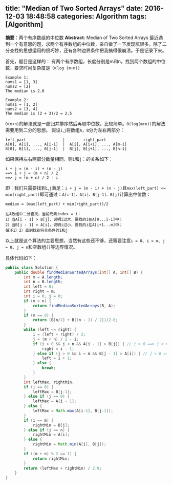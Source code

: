 title: "Median of Two Sorted Arrays"
date: 2016-12-03 18:48:58
categories: Algorithm
tags: [Algorithm]
---
**摘要**：两个有序数组的中位数
**Abstract**: Median of Two Sorted Arrays
最近遇到一个有意思的题，求两个有序数组的中位数，亲自做了一下发现坑很多，除了二分查找的思想运用的很巧妙，还有各种边界条件把我搞得很崩溃。于是记录下来。
<!-- more -->
首先，题目是这样的：
有两个有序数组，长度分别是m和n，找到两个数组的中位数，要求时间复杂度是` O(log (m+n))`

```
Example 1:
nums1 = [1, 3]
nums2 = [2]
The median is 2.0

Example 2:
nums1 = [1, 2]
nums2 = [3, 4]
The median is (2 + 3)/2 = 2.5
```
`O(m+n)`的解法就是一趟归并排序然后再取中位数，比较简单。`O(log(m+n))`的解法需要用到二分的思想。
假设`i`,`j`将数组`A`，`B`分为左右两部分：

```text
left_part                |        right_part
A[0], A[1], ..., A[i-1]  |  A[i], A[i+1], ..., A[m-1]
B[0], B[1], ..., B[j-1]  |  B[j], B[j+1], ..., B[n-1]
```
如果保持左右两部分数量相同，则`i`和`j`：的关系如下：

```text
i + j = (m - i) + (n - j)
==> i + j = (m + n) / 2
==> j = (m + n) / 2 - i
```

即：我们只需要找到`i`,`j`满足：`i + j = (m - i) + (n - j)`且`max(left_part) <= min(right_part)`即可通过：`A[i-1]、A[i]、B[j-1]、B[j]`计算出中位数：

```text
median = (max(left_part) + min(right_part))/2
```

```text
在A数组中二分查找，当前元素index = i：
1）当A[i - 1] > B[j]，说明i过大，要找的i在A[0...i-1]中；
2）当B[j - 1] > A[i]，说明i过小，要找的i在A[i+1...m]中；
循环1）2）直到找到符合条件的i和j
```
以上就是这个算法的主要思想，当然有这些还不够，还需要注意`i = 0`、`i = m`、`j = 0`、`j = n`和空数组`[]`等边界情况。

具体代码如下：

```java
public class Solution {
    public double findMedianSortedArrays(int[] A, int[] B) {
        int m = A.length;
        int n = B.length;
        int left = 0;
        int right = m;
        int i = 0, j = 0;
        if (m > n) {
            return findMedianSortedArrays(B, A);
        }
        if (m == 0) {
            return (B[n/2] + B[(n - 1) / 2])/2.0;
        }
        while (left <= right) {
            i = (left + right) / 2;
            j = (m + n) / 2 - i;
            if (i > 0 && j < n && A[i - 1] > B[j]) { // i > 0 ==> j < n
                right = i - 1;
            } else if (j > 0 && i < m && B[j - 1] > A[i]) { // j > 0 ==> i < m
                left = i + 1;
            } else {
                break;
            }
        }
        int leftMax, rightMin;
        if (i == 0) {
            leftMax = B[j-1];
        } else if (j == 0) {
            leftMax = A[i - 1];
        } else {
            leftMax = Math.max(A[i-1], B[j-1]);
        }
        if (i == m) {
            rightMin = B[j];
        } else if (j == n) {
            rightMin = A[i];
        } else {
            rightMin = Math.min(A[i], B[j]);
        }
        if ((m + n) % 2 == 1) {
            return rightMin;
        }
        return (leftMax + rightMin) / 2.0;
    }
}
```





